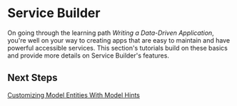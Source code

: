 # Service Builder [](id=service-builder-lp-6-2-develop-tutorial)

On going through the learning path *Writing a Data-Driven Application*, you're
well on your way to creating apps that are easy to maintain and have powerful
accessible services. This section's tutorials build on these basics and provide
more details on Service Builder's features. 

## Next Steps 

[Customizing Model Entities With Model Hints](https://www-ldn.liferay.com/develop/tutorials/-/knowledge_base/customizing-model-entities-with-model-hints-lp-6-2-develop-tutorial)
